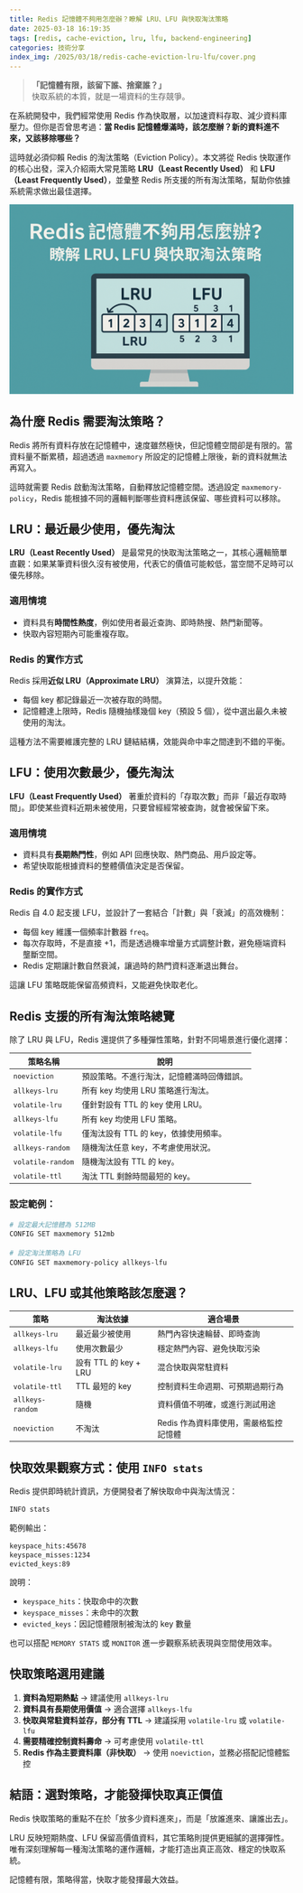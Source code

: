 ```yaml
---
title: Redis 記憶體不夠用怎麼辦？瞭解 LRU、LFU 與快取淘汰策略
date: 2025-03-18 16:19:35
tags: [redis, cache-eviction, lru, lfu, backend-engineering]
categories: 技術分享
index_img: /2025/03/18/redis-cache-eviction-lru-lfu/cover.png
---
```


> **「記憶體有限，該留下誰、捨棄誰？」**  
> 快取系統的本質，就是一場資料的生存競爭。

在系統開發中，我們經常使用 Redis 作為快取層，以加速資料存取、減少資料庫壓力。但你是否曾思考過：**當 Redis 記憶體爆滿時，該怎麼辦？新的資料進不來，又該移除哪些？**

這時就必須仰賴 Redis 的淘汰策略（Eviction Policy）。本文將從 Redis 快取運作的核心出發，深入介紹兩大常見策略 **LRU（Least Recently Used）** 和 **LFU（Least Frequently Used）**，並彙整 Redis 所支援的所有淘汰策略，幫助你依據系統需求做出最佳選擇。

![](/2025/03/18/redis-cache-eviction-lru-lfu/cover.png)

<!-- more -->

## 為什麼 Redis 需要淘汰策略？

Redis 將所有資料存放在記憶體中，速度雖然極快，但記憶體空間卻是有限的。當資料量不斷累積，超過透過 `maxmemory` 所設定的記憶體上限後，新的資料就無法再寫入。

這時就需要 Redis 啟動淘汰策略，自動釋放記憶體空間。透過設定 `maxmemory-policy`，Redis 能根據不同的邏輯判斷哪些資料應該保留、哪些資料可以移除。

## LRU：最近最少使用，優先淘汰

**LRU（Least Recently Used）** 是最常見的快取淘汰策略之一，其核心邏輯簡單直觀：如果某筆資料很久沒有被使用，代表它的價值可能較低，當空間不足時可以優先移除。

### 適用情境

- 資料具有**時間性熱度**，例如使用者最近查詢、即時熱搜、熱門新聞等。
- 快取內容短期內可能重複存取。

### Redis 的實作方式

Redis 採用**近似 LRU（Approximate LRU）** 演算法，以提升效能：

- 每個 key 都記錄最近一次被存取的時間。
- 記憶體達上限時，Redis 隨機抽樣幾個 key（預設 5 個），從中選出最久未被使用的淘汰。

這種方法不需要維護完整的 LRU 鏈結結構，效能與命中率之間達到不錯的平衡。

## LFU：使用次數最少，優先淘汰

**LFU（Least Frequently Used）** 著重於資料的「存取次數」而非「最近存取時間」。即使某些資料近期未被使用，只要曾經經常被查詢，就會被保留下來。

### 適用情境

- 資料具有**長期熱門性**，例如 API 回應快取、熱門商品、用戶設定等。
- 希望快取能根據資料的整體價值決定是否保留。

### Redis 的實作方式

Redis 自 4.0 起支援 LFU，並設計了一套結合「計數」與「衰減」的高效機制：

- 每個 key 維護一個頻率計數器 `freq`。
- 每次存取時，不是直接 +1，而是透過機率增量方式調整計數，避免極端資料壟斷空間。
- Redis 定期讓計數自然衰減，讓過時的熱門資料逐漸退出舞台。

這讓 LFU 策略既能保留高頻資料，又能避免快取老化。

## Redis 支援的所有淘汰策略總覽

除了 LRU 與 LFU，Redis 還提供了多種彈性策略，針對不同場景進行優化選擇：

| 策略名稱           | 說明 |
|--------------------|------|
| `noeviction`       | 預設策略。不進行淘汰，記憶體滿時回傳錯誤。 |
| `allkeys-lru`      | 所有 key 均使用 LRU 策略進行淘汰。 |
| `volatile-lru`     | 僅針對設有 TTL 的 key 使用 LRU。 |
| `allkeys-lfu`      | 所有 key 均使用 LFU 策略。 |
| `volatile-lfu`     | 僅淘汰設有 TTL 的 key，依據使用頻率。 |
| `allkeys-random`   | 隨機淘汰任意 key，不考慮使用狀況。 |
| `volatile-random`  | 隨機淘汰設有 TTL 的 key。 |
| `volatile-ttl`     | 淘汰 TTL 剩餘時間最短的 key。 |

### 設定範例：

```bash
# 設定最大記憶體為 512MB
CONFIG SET maxmemory 512mb

# 設定淘汰策略為 LFU
CONFIG SET maxmemory-policy allkeys-lfu
```

## LRU、LFU 或其他策略該怎麼選？

| 策略               | 淘汰依據               | 適合場景                                 |
|--------------------|------------------------|------------------------------------------|
| `allkeys-lru`      | 最近最少被使用         | 熱門內容快速輪替、即時查詢               |
| `allkeys-lfu`      | 使用次數最少           | 穩定熱門內容、避免快取污染               |
| `volatile-lru`     | 設有 TTL 的 key + LRU  | 混合快取與常駐資料                       |
| `volatile-ttl`     | TTL 最短的 key         | 控制資料生命週期、可預期過期行為         |
| `allkeys-random`   | 隨機                   | 資料價值不明確，或進行測試用途           |
| `noeviction`       | 不淘汰                 | Redis 作為資料庫使用，需嚴格監控記憶體   |

## 快取效果觀察方式：使用 `INFO stats`

Redis 提供即時統計資訊，方便開發者了解快取命中與淘汰情況：

```bash
INFO stats
```

範例輸出：

```
keyspace_hits:45678
keyspace_misses:1234
evicted_keys:89
```

說明：

- `keyspace_hits`：快取命中的次數  
- `keyspace_misses`：未命中的次數  
- `evicted_keys`：因記憶體限制被淘汰的 key 數量  

也可以搭配 `MEMORY STATS` 或 `MONITOR` 進一步觀察系統表現與空間使用效率。

## 快取策略選用建議

1. **資料為短期熱點** → 建議使用 `allkeys-lru`
2. **資料具有長期使用價值** → 適合選擇 `allkeys-lfu`
3. **快取與常駐資料並存，部分有 TTL** → 建議採用 `volatile-lru` 或 `volatile-lfu`
4. **需要精確控制資料壽命** → 可考慮使用 `volatile-ttl`
5. **Redis 作為主要資料庫（非快取）** → 使用 `noeviction`，並務必搭配記憶體監控

## 結語：選對策略，才能發揮快取真正價值

Redis 快取策略的重點不在於「放多少資料進來」，而是「放誰進來、讓誰出去」。  

LRU 反映短期熱度、LFU 保留高價值資料，其它策略則提供更細膩的選擇彈性。唯有深刻理解每一種淘汰策略的運作邏輯，才能打造出真正高效、穩定的快取系統。

記憶體有限，策略得當，快取才能發揮最大效益。
